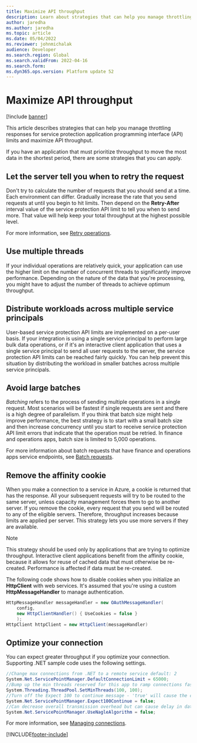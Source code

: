 ```yaml
---
title: Maximize API throughput
description: Learn about strategies that can help you manage throttling responses for service protection application programming interface (API) limits and maximize API throughput.
author: jaredha
ms.author: jaredha
ms.topic: article
ms.date: 05/04/2022
ms.reviewer: johnmichalak
audience: Developer
ms.search.region: Global
ms.search.validFrom: 2022-04-16
ms.search.form: 
ms.dyn365.ops.version: Platform update 52
---
```


# Maximize API throughput

[!include [banner](../includes/banner.md)]

This article describes strategies that can help you manage throttling responses for service protection application programming interface (API) limits and maximize API throughput.

If you have an application that must prioritize throughput to move the most data in the shortest period, there are some strategies that you can apply.

## Let the server tell you when to retry the request

Don't try to calculate the number of requests that you should send at a time. Each environment can differ. Gradually increase the rate that you send requests at until you begin to hit limits. Then depend on the **Retry-After** interval value of the service protection API limit to tell you when to send more. That value will help keep your total throughput at the highest possible level. 

For more information, see [Retry operations](service-protection-retry-operations.md).

## Use multiple threads

If your individual operations are relatively quick, your application can use the higher limit on the number of concurrent threads to significantly improve performance. Depending on the nature of the data that you're processing, you might have to adjust the number of threads to achieve optimum throughput.

## Distribute workloads across multiple service principals

User-based service protection API limits are implemented on a per-user basis. If your integration is using a single service principal to perform large bulk data operations, or if it's an interactive client application that uses a single service principal to send all user requests to the server, the service protection API limits can be reached fairly quickly. You can help prevent this situation by distributing the workload in smaller batches across multiple service principals.

## Avoid large batches

*Batching* refers to the process of sending multiple operations in a single request. Most scenarios will be fastest if single requests are sent and there is a high degree of parallelism. If you think that batch size might help improve performance, the best strategy is to start with a small batch size and then increase concurrency until you start to receive service protection API limit errors that indicate that the operation must be retried. In finance and operations apps, batch size is limited to 5,000 operations.

For more information about batch requests that have finance and operations apps service endpoints, see [Batch requests](../data-entities/odata.md#batch-requests).

## Remove the affinity cookie

When you make a connection to a service in Azure, a cookie is returned that has the response. All your subsequent requests will try to be routed to the same server, unless capacity management forces them to go to another server. If you remove the cookie, every request that you send will be routed to any of the eligible servers. Therefore, throughput increases because limits are applied per server. This strategy lets you use more servers if they are available.

> [!NOTE]
> This strategy should be used only by applications that are trying to optimize throughput. Interactive client applications benefit from the affinity cookie, because it allows for reuse of cached data that must otherwise be re-created. Performance is affected if data must be re-created.

The following code shows how to disable cookies when you initialize an **HttpClient** with web services. It's assumed that you're using a custom **HttpMessageHandler** to manage authentication.

```C#
HttpMessageHandler messageHandler = new OAuthMessageHandler(
    config,
    new HttpClientHandler() { UseCookies = false }
    );
HttpClient httpClient = new HttpClient(messageHandler)
```

## Optimize your connection

You can expect greater throughput if you optimize your connection. Supporting .NET sample code uses the following settings.

```C#
//Change max connections from .NET to a remote service default: 2
System.Net.ServicePointManager.DefaultConnectionLimit = 65000;
//Bump up the min threads reserved for this app to ramp connections faster - minWorkerThreads defaults to 4, minIOCP defaults to 4 
System.Threading.ThreadPool.SetMinThreads(100, 100);
//Turn off the Expect 100 to continue message - 'true' will cause the caller to wait until it round-trip confirms a connection to the server 
System.Net.ServicePointManager.Expect100Continue = false;
//Can decrease overall transmission overhead but can cause delay in data packet arrival
System.Net.ServicePointManager.UseNagleAlgorithm = false;
```

For more information, see [Managing connections](/dotnet/framework/network-programming/managing-connections).

[!INCLUDE[footer-include](../../../includes/footer-banner.md)]

